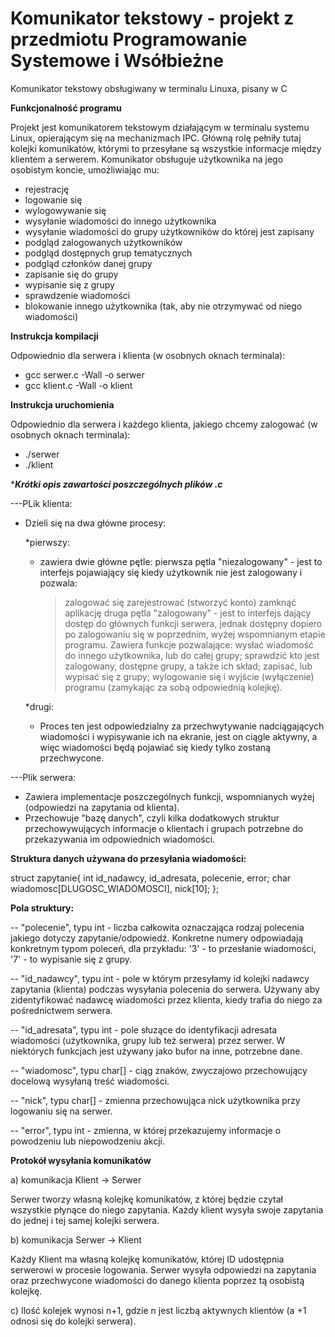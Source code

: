 # Komunikator tekstowy - projekt z przedmiotu Programowanie Systemowe i Wsółbieżne
Komunikator tekstowy obsługiwany w terminalu Linuxa, pisany w C

********Funkcjonalność programu********

Projekt jest komunikatorem tekstowym działającym w terminalu systemu Linux, opierającym się na mechanizmach IPC. Główną rolę pełniły tutaj kolejki komunikatów, którymi to przesyłane są wszystkie informacje między klientem a serwerem. Komunikator obsługuje użytkownika na jego osobistym koncie, umożliwiając mu:
 - rejestrację
 - logowanie się
 - wylogowywanie się
 - wysyłanie wiadomości do innego użytkownika
 - wysyłanie wiadomości do grupy użytkowników do której jest zapisany
 - podgląd zalogowanych użytkowników
 - podgląd dostępnych grup tematycznych
 - podgląd członków danej grupy
 - zapisanie się do grupy
 - wypisanie się z grupy
 - sprawdzenie wiadomości
 - blokowanie innego użytkownika (tak, aby nie otrzymywać od niego wiadomości)



********Instrukcja kompilacji********

Odpowiednio dla serwera i klienta (w osobnych oknach terminala):
- gcc serwer.c -Wall -o serwer
- gcc klient.c -Wall -o klient

********Instrukcja uruchomienia********

Odpowiednio dla serwera i każdego klienta, jakiego chcemy zalogować (w osobnych oknach terminala):
- ./serwer
- ./klient



********Krótki opis zawartości poszczególnych plików *.c********

---PLik klienta:

- Dzieli się na dwa główne procesy:
  
   *pierwszy:
	- zawiera dwie główne pętle: pierwsza pętla "niezalogowany" - jest to interfejs pojawiający się kiedy użytkownik nie jest zalogowany i pozwala:
	   > zalogować się
	   > zarejestrować (stworzyć konto)
	   > zamknąć aplikację
	druga pętla "zalogowany" - jest to interfejs dający dostęp do głównych funkcji serwera, jednak dostępny dopiero po zalogowaniu się w poprzednim, wyżej wspomnianym etapie programu. Zawiera funkcje pozwalające:
	   > wysłać wiadomość do innego użytkownika, lub do całej grupy;
	   > sprawdzić kto jest zalogowany, dostępne grupy, a także ich skład;
	   > zapisać, lub wypisać się z grupy;
	   > wylogowanie się i wyjście (wyłączenie) programu (zamykając za sobą odpowiednią kolejkę).

   *drugi:
	- Proces ten jest odpowiedzialny za przechwytywanie nadciągających wiadomości i wypisywanie ich na ekranie,
jest on ciągle aktywny, a więc wiadomości będą pojawiać się kiedy tylko zostaną przechwycone.


---Plik serwera:

- Zawiera implementacje poszczególnych funkcji, wspomnianych wyżej (odpowiedzi na zapytania od klienta).
- Przechowuje "bazę danych", czyli kilka dodatkowych struktur przechowywujących informacje o klientach i grupach potrzebne do przekazywania im odpowiednich wiadomości.


********Struktura danych używana do przesyłania wiadomości:********

struct zapytanie{
    int id_nadawcy, id_adresata, polecenie, error;
    char wiadomosc[DLUGOSC_WIADOMOSCI], nick[10];
};


********Pola struktury:********

-- "polecenie", typu int - liczba całkowita oznaczająca rodzaj polecenia jakiego dotyczy zapytanie/odpowiedź.
Konkretne numery odpowiadają konkretnym typom poleceń, dla przykładu:
'3' - to przesłanie wiadomości,
'7' - to wypisanie się z grupy.

-- "id_nadawcy", typu int - pole w którym przesyłamy id kolejki nadawcy zapytania (klienta) podczas wysyłania polecenia do serwera.
Używany aby zidentyfikować nadawcę wiadomości przez klienta, kiedy trafia do niego za pośrednictwem serwera.

-- "id_adresata", typu int - pole słuzące do identyfikacji adresata wiadomości (użytkownika, grupy lub też serwera) przez serwer. W niektórych funkcjach jest używany jako bufor na inne, potrzebne dane.

-- "wiadomosc", typu char[] - ciąg znaków, zwyczajowo przechowujący docelową wysyłaną treść wiadomości.

-- "nick", typu char[] - zmienna przechowująca nick użytkownika przy logowaniu się na serwer.

-- "error", typu int - zmienna, w której przekazujemy informacje o powodzeniu lub niepowodzeniu akcji.


********Protokół wysyłania komunikatów********

a) komunikacja Klient -> Serwer

Serwer tworzy własną kolejkę komunikatów, z której będzie czytał wszystkie płynące do niego zapytania.
Każdy klient wysyła swoje zapytania do jednej i tej samej kolejki serwera.


b) komunikacja Serwer -> Klient

Każdy Klient ma własną kolejkę komunikatów, której ID udostępnia serwerowi w procesie logowania.
Serwer wysyła odpowiedzi na zapytania oraz przechwycone wiadomości do danego klienta poprzez tą osobistą kolejkę.


c) Ilość kolejek wynosi n+1, gdzie n jest liczbą aktywnych klientów (a +1 odnosi się do kolejki serwera).


